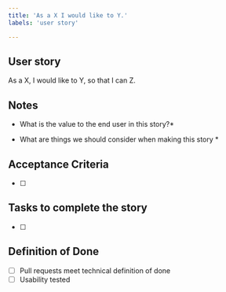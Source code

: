 ```yaml
---
title: 'As a X I would like to Y.'
labels: 'user story'

---
```

## User story
As a X, I would like to Y, so that I can Z.

## Notes
* What is the value to the end user in this story?*

* What are things we should consider when making this story *

## Acceptance Criteria
- [ ]

## Tasks to complete the story
- [ ] 

## Definition of Done
- [ ] Pull requests meet technical definition of done
- [ ] Usability tested
